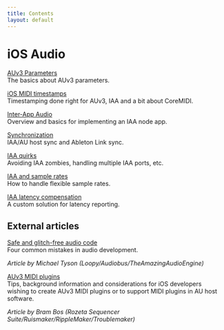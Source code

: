 ```yaml
---
title: Contents
layout: default
---
```


# iOS Audio

[AUv3 Parameters](/auv3_parameters)  
The basics about AUv3 parameters.

[iOS MIDI timestamps](/ios_midi_timestamps)  
Timestamping done right for AUv3, IAA and a bit about CoreMIDI.

[Inter-App Audio](/inter-app-audio)  
Overview and basics for implementing an IAA node app.

[Synchronization](/ios_audio_sync)  
IAA/AU host sync and Ableton Link sync.

[IAA quirks](/iaa_quirks)  
Avoiding IAA zombies, handling multiple IAA ports, etc.

[IAA and sample rates](/iaa_sample_rates)  
How to handle flexible sample rates.

[IAA latency compensation](/iaa_latency_comp)  
A custom solution for latency reporting.

## External articles

[Safe and glitch-free audio code](http://atastypixel.com/blog/four-common-mistakes-in-audio-development/)  
Four common mistakes in audio development.

_Article by Michael Tyson (Loopy/Audiobus/TheAmazingAudioEngine)_

[AUv3 MIDI plugins](http://ruismaker.com/au-midi-plugins/)  
Tips, background information and considerations for iOS developers wishing to create AUv3 MIDI plugins or to support MIDI plugins in AU host software.

_Article by Bram Bos (Rozeta Sequencer Suite/Ruismaker/RippleMaker/Troublemaker)_
